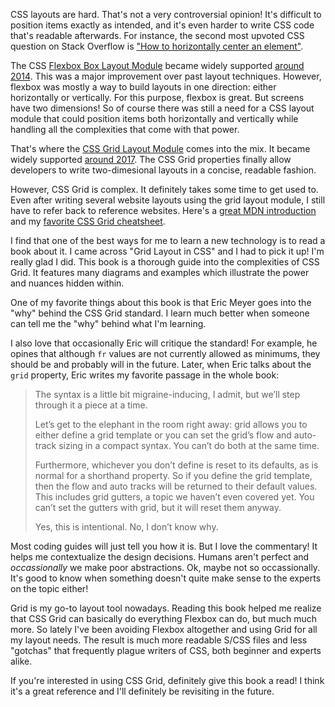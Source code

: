 CSS layouts are hard. That's not a very controversial opinion! It's difficult to position items exactly as intended, and it's even harder to write CSS code that's readable afterwards. For instance, the second most upvoted CSS question on Stack Overflow is ["How to horizontally center an element"](https://stackoverflow.com/questions/114543/how-to-horizontally-center-an-element).

The CSS [Flexbox Box Layout Module](https://developer.mozilla.org/en-US/docs/Learn/CSS/CSS_layout/Flexbox) became widely supported [around 2014](https://caniuse.com/flexbox). This was a major improvement over past layout techniques. However, flexbox was mostly a way to build layouts in one direction: either horizontally or vertically. For this purpose, flexbox is great. But screens have two dimensions! So of course there was still a need for a CSS layout module that could position items both horizontally and vertically while handling all the complexities that come with that power.

That's where the [CSS Grid Layout Module](https://developer.mozilla.org/en-US/docs/Web/CSS/grid) comes into the mix. It became widely supported [around 2017](https://caniuse.com/css-grid). The CSS Grid properties finally allow developers to write two-dimesional layouts in a concise, readable fashion.

However, CSS Grid is complex. It definitely takes some time to get used to. Even after writing several website layouts using the grid layout module, I still have to refer back to reference websites. Here's a [great MDN introduction](https://developer.mozilla.org/en-US/docs/Learn/CSS/CSS_layout/Grids) and my [favorite CSS Grid cheatsheet](https://grid.malven.co/).

I find that one of the best ways for me to learn a new technology is to read a book about it. I came across "Grid Layout in CSS" and I had to pick it up! I'm really glad I did. This book is a thorough guide into the complexities of CSS Grid. It features many diagrams and examples which illustrate the power and nuances hidden within.

One of my favorite things about this book is that Eric Meyer goes into the "why" behind the CSS Grid standard. I learn much better when someone can tell me the "why" behind what I'm learning.

I also love that occasionally Eric will critique the standard! For example, he opines that although `fr` values are not currently allowed as minimums, they should be and probably will in the future. Later, when Eric talks about the `grid` property, Eric writes my favorite passage in the whole book:

> The syntax is a little bit migraine-inducing, I admit, but we’ll step through it a piece at a time.
>
> Let’s get to the elephant in the room right away: grid allows you to either define a grid template or you can set the grid’s flow and auto-track sizing in a compact syntax. You can’t do both at the same time.
>
> Furthermore, whichever you don’t define is reset to its defaults, as is normal for a shorthand property. So if you define the grid template, then the flow and auto tracks will be returned to their default values. This includes grid gutters, a topic we haven’t even covered yet. You can’t set the gutters with grid, but it will reset them anyway.
>
> Yes, this is intentional. No, I don’t know why.

Most coding guides will just tell you how it is. But I love the commentary! It helps me contextualize the design decisions. Humans aren't perfect and *occassionally* we make poor abstractions. Ok, maybe not so occassionally. It's good to know when something doesn't quite make sense to the experts on the topic either!

Grid is my go-to layout tool nowadays. Reading this book helped me realize that CSS Grid can basically do everything Flexbox can do, but much much more. So lately I've been avoiding Flexbox altogether and using Grid for all my layout needs. The result is much more readable S/CSS files and less "gotchas" that frequently plague writers of CSS, both beginner and experts alike.

If you're interested in using CSS Grid, definitely give this book a read! I think it's a great reference and I'll definitely be revisiting in the future.
